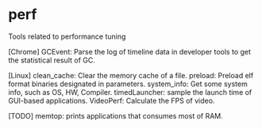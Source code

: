 perf
====

Tools related to performance tuning

[Chrome]
GCEvent: Parse the log of timeline data in developer tools to get the statistical result of GC.


[Linux]
clean_cache: Clear the memory cache of a file.
preload: Preload elf format binaries designated in parameters.
system_info: Get some system info, such as OS, HW, Compiler.
timedLauncher: sample the launch time of GUI-based applications.
VideoPerf: Calculate the FPS of video.


[TODO]
memtop: prints applications that consumes most of RAM.



